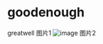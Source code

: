# goodenough
greatwell
图片1 
![image](https://github.com/Johnnyang01/goodenough/blob/master/GrandStaircase_ZH-CN5928937512_UHD.jpg)
图片2
